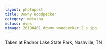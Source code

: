 ```yaml
---
layout: photopost
title: Downy Woodpecker
category: metazoa
mclass: Aves
mimage: 20190401_downy_woodpecker_2_s.jpg
---
```


Taken at Radnor Lake State Park, Nashville, TN

